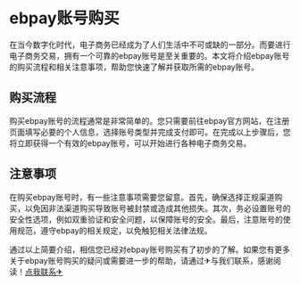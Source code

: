 # ebpay账号购买

在当今数字化时代，电子商务已经成为了人们生活中不可或缺的一部分。而要进行电子商务交易，拥有一个可靠的ebpay账号是至关重要的。本文将介绍ebpay账号的购买流程和相关注意事项，帮助您快速了解并获取所需的ebpay账号。

## 购买流程

购买ebpay账号的流程通常是非常简单的。您只需要前往ebpay官方网站，在注册页面填写必要的个人信息，选择账号类型并完成支付即可。在完成以上步骤后，您将立即获得一个有效的ebpay账号，可以开始进行各种电子商务交易。

## 注意事项

在购买ebpay账号时，有一些注意事项需要您留意。首先，确保选择正规渠道购买，以免因非法渠道购买导致账号被封禁或造成其他损失。其次，务必设置账号的安全性选项，例如双重验证和安全问题，以保障账号的安全。最后，注意账号的使用规范，遵守ebpay的相关规定，以免触犯相关法律法规。

通过以上简要介绍，相信您已经对ebpay账号购买有了初步的了解。如果您有更多关于ebpay账号购买的疑问或需要进一步的帮助，请通过✈与我们联系，感谢阅读！[点我联系✈](https://img.G208.com)